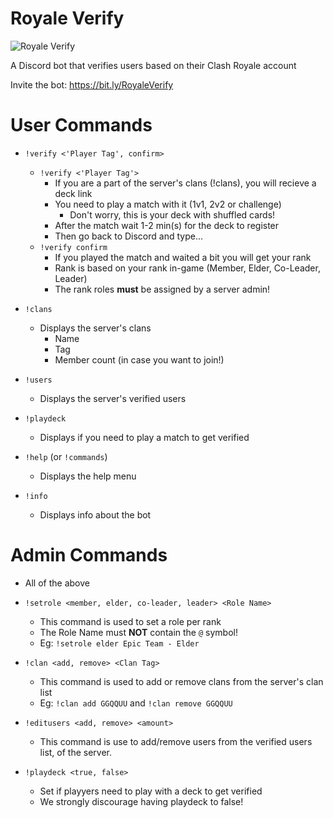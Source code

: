 # Royale Verify 
![Royale Verify](https://i.imgur.com/5s60HnM.png)

A Discord bot that verifies users based on their Clash Royale account

Invite the bot: https://bit.ly/RoyaleVerify
# User Commands
  - `!verify <'Player Tag', confirm>`
    * `!verify <'Player Tag'>`
      * If you are a part of the server's clans (!clans), you will recieve a deck link
      * You need to play a match with it (1v1, 2v2 or challenge) 
        * Don't worry, this is your deck with shuffled cards!
      * After the match wait 1-2 min(s) for the deck to register
      * Then go back to Discord and type...
    * `!verify confirm`
      * If you played the match and waited a bit you will get your rank
      * Rank is based on your rank in-game (Member, Elder, Co-Leader, Leader)
      * The rank roles **must** be assigned by a server admin!
  
  - `!clans`
    * Displays the server's clans
      * Name
      * Tag
      * Member count (in case you want to join!)
  
  - `!users`
    * Displays the server's verified users
    
  - `!playdeck`
    * Displays if you need to play a match to get verified
  
  - `!help` (or `!commands`)
    * Displays the help menu
    
  - `!info`
    * Displays info about the bot

# Admin Commands
  - All of the above
  
  - `!setrole <member, elder, co-leader, leader> <Role Name>`
    * This command is used to set a role per rank
    * The Role Name must __NOT__ contain the `@` symbol!
    * Eg: `!setrole elder Epic Team - Elder`
  
  - `!clan <add, remove> <Clan Tag>`
    * This command is used to add or remove clans from the server's clan list
    * Eg: `!clan add GGQQUU` and `!clan remove GGQQUU` 
  
  - `!editusers <add, remove> <amount>`
    * This command is use to add/remove users from the verified users list, of the server.
    
  - `!playdeck <true, false>`
    * Set if playyers need to play with a deck to get verified
    * We strongly discourage having playdeck to false!
